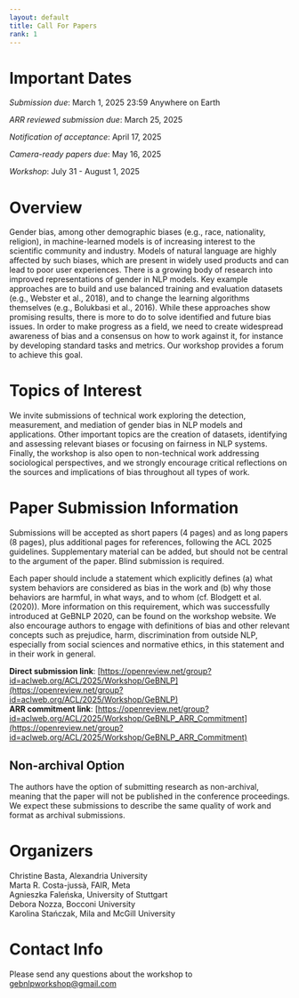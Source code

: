 ```yaml
---
layout: default
title: Call For Papers
rank: 1
---
```


# Important Dates
*Submission due*: 		March 1, 2025 23:59 Anywhere on Earth

*ARR reviewed submission due*: March 25, 2025

*Notification of acceptance*:       April 17, 2025

*Camera-ready papers due*: 	May 16, 2025

*Workshop*: 			July 31 - August 1, 2025

# Overview

Gender bias, among other demographic biases (e.g., race, nationality, religion), in machine-learned models is of increasing interest to the scientific community and industry. Models of natural language are highly affected by such biases, which are present in widely used products and can lead to poor user experiences. There is a growing body of research into improved representations of gender in NLP models. Key example approaches are to build and use balanced training and evaluation datasets (e.g., Webster et al., 2018), and to change the learning algorithms themselves (e.g., Bolukbasi et al., 2016). While these approaches show promising results, there is more to do to solve identified and future bias issues. In order to make progress as a field, we need to create widespread awareness of bias and a consensus on how to work against it, for instance by developing standard tasks and metrics. Our workshop provides a forum to achieve this goal.


# Topics of Interest
We invite submissions of technical work exploring the detection, measurement, and mediation of gender bias in NLP models and applications. Other important topics are the creation of datasets, identifying and assessing relevant biases or focusing on fairness in NLP systems. Finally, the workshop is also open to non-technical work addressing sociological perspectives, and we strongly encourage critical reflections on the sources and implications of bias throughout all types of work.


# Paper Submission Information

Submissions will be accepted as short papers (4 pages) and as long papers (8 pages), plus additional pages for references, following the ACL 2025 guidelines. Supplementary material can be added, but should not be central to the argument of the paper. Blind submission is required.

Each paper should include a statement which explicitly defines (a) what system behaviors are considered as bias in the work and (b) why those behaviors are harmful, in what ways, and to whom (cf. Blodgett et al. (2020)). More information on this requirement, which was successfully introduced at GeBNLP 2020, can be found on the workshop website. We also encourage authors to engage with definitions of bias and other relevant concepts such as prejudice, harm, discrimination from outside NLP, especially from social sciences and normative ethics, in this statement and in their work in general.

**Direct submission link**: [https://openreview.net/group?id=aclweb.org/ACL/2025/Workshop/GeBNLP](https://openreview.net/group?id=aclweb.org/ACL/2025/Workshop/GeBNLP) \
**ARR commitment link**: [https://openreview.net/group?id=aclweb.org/ACL/2025/Workshop/GeBNLP_ARR_Commitment](https://openreview.net/group?id=aclweb.org/ACL/2025/Workshop/GeBNLP_ARR_Commitment)

## Non-archival Option
The authors have the option of submitting research as non-archival, meaning that the paper will not be published in the conference proceedings. We expect these submissions to describe the same quality of work and format as archival submissions.


# Organizers

Christine Basta, Alexandria University \
Marta R. Costa-jussà, FAIR, Meta \
Agnieszka Faleńska, University of Stuttgart \
Debora Nozza, Bocconi University \
Karolina Stańczak, Mila and McGill University

# Contact Info

Please send any questions about the workshop to <a href="mailto:gebnlpworkshop@gmail.com">gebnlpworkshop@gmail.com</a>
